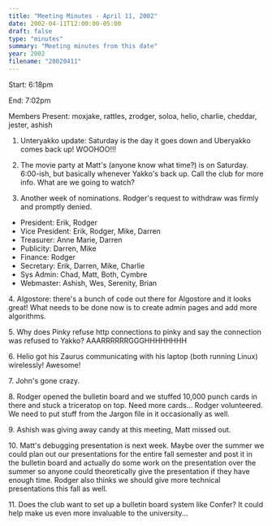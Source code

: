 ```yaml
---
title: "Meeting Minutes - April 11, 2002"
date: 2002-04-11T12:00:00-05:00
draft: false
type: "minutes"
summary: "Meeting minutes from this date"
year: 2002
filename: "20020411"
---
```


Start: 6:18pm </p><p>
End: 7:02pm </p><p>
Members Present: moxjake, rattles, zrodger, soloa, helio, charlie, cheddar, jester, ashish </p><p>
1. Unteryakko update: Saturday is the day it goes down and Uberyakko comes back up!  WOOHOO!!! </p><p>
2. The movie party at Matt's (anyone know what time?) is on Saturday. 6:00-ish, but basically whenever Yakko's back up.  Call the club for more info.  What are we going to watch? </p><p>
3. Another week of nominations.  Rodger's request to withdraw was firmly and promptly denied. </p><p>
<ul>  <li>President: Erik, Rodger  <li>Vice President: Erik, Rodger, Mike, Darren  <li>Treasurer: Anne Marie, Darren  <li>Publicity: Darren, Mike  <li>Finance: Rodger  <li>Secretary: Erik, Darren, Mike, Charlie  <li>Sys Admin: Chad, Matt, Both, Cymbre  <li>Webmaster: Ashish, Wes, Serenity, Brian  </ul> </p><p>
4. Algostore: there's a bunch of code out there for Algostore and it looks great!  What needs to be done now is to create admin pages and add more algorithms.   </p><p>
5. Why does Pinky refuse http connections to pinky and say the connection was refused to Yakko?  AAARRRRRRGGGHHHHHHHH </p><p>
6. Helio got his Zaurus communicating with his laptop (both running Linux) wirelessly! Awesome! </p><p>
7. John's gone crazy. </p><p>
8. Rodger opened the bulletin board and we stuffed 10,000 punch cards in there and stuck a triceratop on top.  Need more cards... Rodger volunteered. We need to put stuff from the Jargon file in it occasionally as well. </p><p>
9. Ashish was giving away candy at this meeting, Matt missed out. </p><p>
10. Matt's debugging presentation is next week.  Maybe over the summer we could plan out our presentations for the entire fall semester and post it in the bulletin board and actually do some work on the presentation over the summer so anyone could theoretically give the presentation if they have enough time.  Rodger also thinks we should give more technical presentations this fall as well. </p><p>
11. Does the club want to set up a bulletin board system like Confer?  It could help make us even more invaluable to the university... </p>

